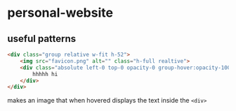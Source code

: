 # personal-website
 
## useful patterns

```html
<div class="group relative w-fit h-52">
    <img src="favicon.png" alt="" class="h-full realtive">
    <div class="absolute left-0 top-0 opacity-0 group-hover:opacity-100 transition-opacity bg-black bg-opacity-70 h-full w-full text-center align-middle">
        hhhhh hi
    </div>
</div>
```
makes an image that when hovered displays the text inside the `<div>`